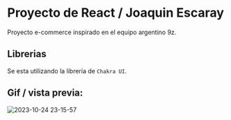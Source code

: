 # Proyecto de React / Joaquin Escaray

Proyecto e-commerce inspirado en el equipo argentino 9z.

## Librerias
Se esta utilizando la libreria de `Chakra UI`.

## Gif / vista previa:
![2023-10-24 23-15-57](https://github.com/joacoescaray/PreEntrega2-Escaray/assets/118402032/99135c5e-030c-4d2c-bcec-33ff7205fb76)
